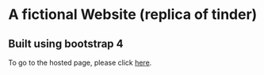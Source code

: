# A fictional Website (replica of tinder)

## Built using bootstrap 4

To go to the hosted page, please click [here](https://danadewole.github.io/Tindog_Website/). 
